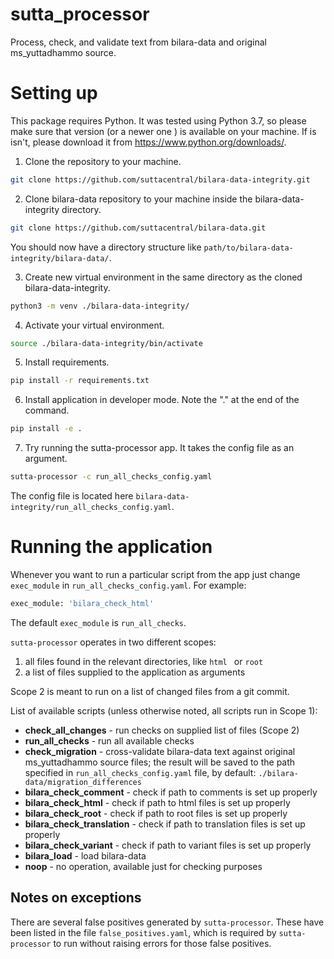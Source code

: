 # sutta_processor

Process, check, and validate text from bilara-data and original ms_yuttadhammo source.

# Setting up

This package requires Python. It was tested using Python 3.7, so please make sure that version (or a newer one ) is available on your machine. If is isn't, please download it from https://www.python.org/downloads/.

1. Clone the repository to your machine.

```bash
git clone https://github.com/suttacentral/bilara-data-integrity.git
```

2. Clone bilara-data repository to your machine inside the bilara-data-integrity directory.

```bash
git clone https://github.com/suttacentral/bilara-data.git
```

You should now have a directory structure like `path/to/bilara-data-integrity/bilara-data/`.

3. Create new virtual environment in the same directory as the cloned bilara-data-integrity.

```bash
python3 -m venv ./bilara-data-integrity/
```

4. Activate your virtual environment.

```bash
source ./bilara-data-integrity/bin/activate
```

5. Install requirements.

```bash
pip install -r requirements.txt
```

6. Install application in developer mode. Note the "." at the end of the command.

```bash
pip install -e .
```

7. Try running the sutta-processor app.  It takes the config file as an argument.

```bash
sutta-processor -c run_all_checks_config.yaml
```

The config file is located here `bilara-data-integrity/run_all_checks_config.yaml`. 

# Running the application

Whenever you want to run a particular script from the app just change `exec_module` in `run_all_checks_config.yaml`. For example:

```bash
exec_module: 'bilara_check_html'
```

The default `exec_module` is `run_all_checks`.

`sutta-processor` operates in two different scopes:
1. all files found in the relevant directories, like `html ` or `root`
2. a list of files supplied to the application as arguments

Scope 2 is meant to run on a list of changed files from a git commit.

List of available scripts (unless otherwise noted, all scripts run in Scope 1):

- **check_all_changes** - run checks on supplied list of files (Scope 2)
- **run_all_checks** - run all available checks
- **check_migration** - cross-validate bilara-data text against original ms_yuttadhammo source files; the result will be saved to the path specified in `run_all_checks_config.yaml` file, by default: `./bilara-data/migration_differences`
- **bilara_check_comment** - check if path to comments is set up properly
- **bilara_check_html** - check if path to html files is set up properly
- **bilara_check_root** - check if path to root files is set up properly
- **bilara_check_translation** - check if path to translation files is set up properly
- **bilara_check_variant** - check if path to variant files is set up properly
- **bilara_load** - load bilara-data
- **noop** - no operation, available just for checking purposes

## Notes on exceptions

There are several false positives generated by `sutta-processor`.  These have been listed in the file `false_positives.yaml`, which is required by `sutta-processor` to run without raising errors for those false positives. 

